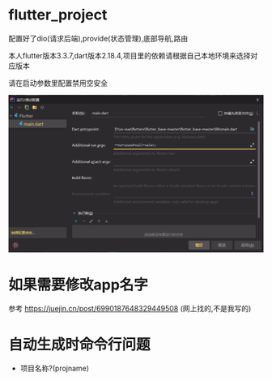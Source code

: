 # flutter_project  


配置好了dio(请求后端),provide(状态管理),底部导航,路由

本人flutter版本3.3.7,dart版本2.18.4,项目里的依赖请根据自己本地环境来选择对应版本

请在启动参数里配置禁用空安全

![禁用空安全](test/image.png)


# 如果需要修改app名字

参考 https://juejin.cn/post/6990187648329449508 (网上找的,不是我写的)

# 自动生成时命令行问题
- 项目名称?(projname)
